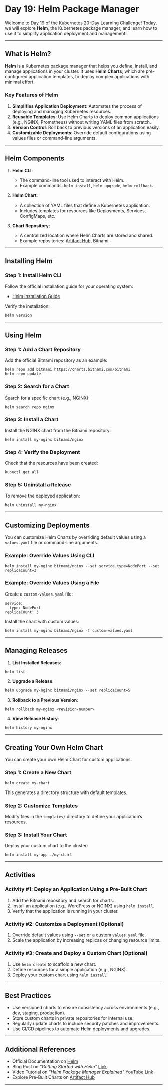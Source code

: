 
# Day 19: Helm Package Manager

Welcome to Day 19 of the Kubernetes 20-Day Learning Challenge! Today, we will explore **Helm**, the Kubernetes package manager, and learn how to use it to simplify application deployment and management.

---

## **What is Helm?**

**Helm** is a Kubernetes package manager that helps you define, install, and manage applications in your cluster. It uses **Helm Charts**, which are pre-configured application templates, to deploy complex applications with minimal effort.

### **Key Features of Helm**
1. **Simplifies Application Deployment**: Automates the process of deploying and managing Kubernetes resources.
2. **Reusable Templates**: Use Helm Charts to deploy common applications (e.g., NGINX, Prometheus) without writing YAML files from scratch.
3. **Version Control**: Roll back to previous versions of an application easily.
4. **Customizable Deployments**: Override default configurations using values files or command-line arguments.

---

## **Helm Components**

1. **Helm CLI**:
    - The command-line tool used to interact with Helm.
    - Example commands: `helm install`, `helm upgrade`, `helm rollback`.

2. **Helm Chart**:
    - A collection of YAML files that define a Kubernetes application.
    - Includes templates for resources like Deployments, Services, ConfigMaps, etc.

3. **Chart Repository**:
    - A centralized location where Helm Charts are stored and shared.
    - Example repositories: [Artifact Hub](https://artifacthub.io/), Bitnami.

---

## **Installing Helm**

### Step 1: Install Helm CLI
Follow the official installation guide for your operating system:
- [Helm Installation Guide](https://helm.sh/docs/intro/install/)

Verify the installation:

```
helm version
```

---

## **Using Helm**

### Step 1: Add a Chart Repository
Add the official Bitnami repository as an example:

```
helm repo add bitnami https://charts.bitnami.com/bitnami
helm repo update
```

### Step 2: Search for a Chart
Search for a specific chart (e.g., NGINX):

```
helm search repo nginx
```

### Step 3: Install a Chart
Install the NGINX chart from the Bitnami repository:

```
helm install my-nginx bitnami/nginx
```

### Step 4: Verify the Deployment
Check that the resources have been created:

```
kubectl get all
```

### Step 5: Uninstall a Release
To remove the deployed application:

```
helm uninstall my-nginx
```

---

## **Customizing Deployments**

You can customize Helm Charts by overriding default values using a `values.yaml` file or command-line arguments.

### Example: Override Values Using CLI

```
helm install my-nginx bitnami/nginx --set service.type=NodePort --set replicaCount=3
```

### Example: Override Values Using a File
Create a `custom-values.yaml` file:

```
service:
  type: NodePort
replicaCount: 3
```

Install the chart with custom values:

```
helm install my-nginx bitnami/nginx -f custom-values.yaml
```

---

## **Managing Releases**

1. **List Installed Releases**:

```
helm list
```

2. **Upgrade a Release**:

```
helm upgrade my-nginx bitnami/nginx --set replicaCount=5
```

3. **Rollback to a Previous Version**:

```
helm rollback my-nginx <revision-number>
```

4. **View Release History**:

```
helm history my-nginx
```

---

## **Creating Your Own Helm Chart**

You can create your own Helm Chart for custom applications.

### Step 1: Create a New Chart

```
helm create my-chart
```

This generates a directory structure with default templates.

### Step 2: Customize Templates
Modify files in the `templates/` directory to define your application’s resources.

### Step 3: Install Your Chart
Deploy your custom chart to the cluster:

```
helm install my-app ./my-chart
```

---

## **Activities**

### Activity #1: Deploy an Application Using a Pre-Built Chart
1. Add the Bitnami repository and search for charts.
2. Install an application (e.g., WordPress or NGINX) using `helm install`.
3. Verify that the application is running in your cluster.

### Activity #2: Customize a Deployment (Optional)
1. Override default values using `--set` or a custom `values.yaml` file.
2. Scale the application by increasing replicas or changing resource limits.

### Activity #3: Create and Deploy a Custom Chart (Optional)
1. Use `helm create` to scaffold a new chart.
2. Define resources for a simple application (e.g., NGINX).
3. Deploy your custom chart using `helm install`.

---

## **Best Practices**

- Use versioned charts to ensure consistency across environments (e.g., dev, staging, production).
- Store custom charts in private repositories for internal use.
- Regularly update charts to include security patches and improvements.
- Use CI/CD pipelines to automate Helm deployments and upgrades.

---

## **Additional References**

- Official Documentation on [Helm](https://helm.sh/docs/)
- Blog Post on *"Getting Started with Helm"* [Link](https://www.cncf.io/blog/getting-started-with-helm/)
- Video Tutorial on *"Helm Package Manager Explained"* [YouTube Link](https://www.youtube.com/watch?v=ZzwqPO6l0PQ)
- Explore Pre-Built Charts on [Artifact Hub](https://artifacthub.io/)

---
